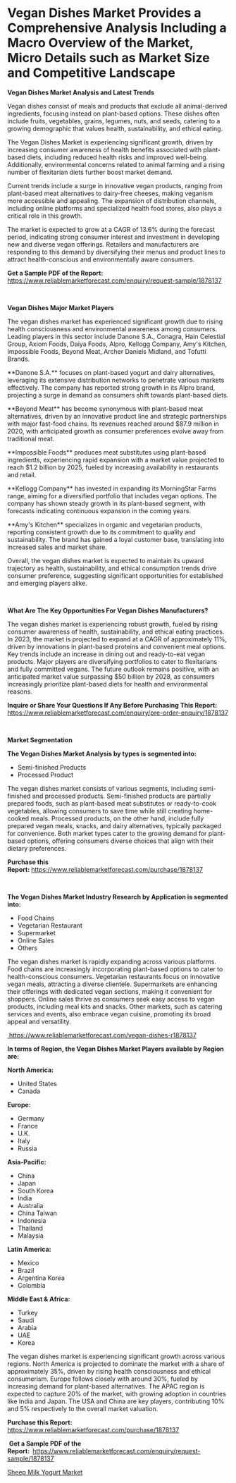 <p><h1>Vegan Dishes Market Provides a Comprehensive Analysis Including a Macro Overview of the Market, Micro Details such as Market Size and Competitive Landscape</h1></p><p><strong>Vegan Dishes Market Analysis and Latest Trends</strong></p>
<p><p>Vegan dishes consist of meals and products that exclude all animal-derived ingredients, focusing instead on plant-based options. These dishes often include fruits, vegetables, grains, legumes, nuts, and seeds, catering to a growing demographic that values health, sustainability, and ethical eating. </p><p>The Vegan Dishes Market is experiencing significant growth, driven by increasing consumer awareness of health benefits associated with plant-based diets, including reduced health risks and improved well-being. Additionally, environmental concerns related to animal farming and a rising number of flexitarian diets further boost market demand. </p><p>Current trends include a surge in innovative vegan products, ranging from plant-based meat alternatives to dairy-free cheeses, making veganism more accessible and appealing. The expansion of distribution channels, including online platforms and specialized health food stores, also plays a critical role in this growth. </p><p>The market is expected to grow at a CAGR of 13.6% during the forecast period, indicating strong consumer interest and investment in developing new and diverse vegan offerings. Retailers and manufacturers are responding to this demand by diversifying their menus and product lines to attract health-conscious and environmentally aware consumers.</p></p>
<p><strong>Get a Sample PDF of the Report:&nbsp;</strong> <a href="https://www.reliablemarketforecast.com/enquiry/request-sample/1878137?utm_campaign=3171&utm_medium=2&utm_source=Github&utm_content=ia&utm_term=07042025&utm_id=vegan-dishes">https://www.reliablemarketforecast.com/enquiry/request-sample/1878137</a></p>
<p>&nbsp;</p>
<p><strong>Vegan Dishes Major Market Players</strong></p>
<p><p>The vegan dishes market has experienced significant growth due to rising health consciousness and environmental awareness among consumers. Leading players in this sector include Danone S.A., Conagra, Hain Celestial Group, Axiom Foods, Daiya Foods, Alpro, Kellogg Company, Amy's Kitchen, Impossible Foods, Beyond Meat, Archer Daniels Midland, and Tofutti Brands.</p><p>**Danone S.A.** focuses on plant-based yogurt and dairy alternatives, leveraging its extensive distribution networks to penetrate various markets effectively. The company has reported strong growth in its Alpro brand, projecting a surge in demand as consumers shift towards plant-based diets.</p><p>**Beyond Meat** has become synonymous with plant-based meat alternatives, driven by an innovative product line and strategic partnerships with major fast-food chains. Its revenues reached around $87.9 million in 2020, with anticipated growth as consumer preferences evolve away from traditional meat.</p><p>**Impossible Foods** produces meat substitutes using plant-based ingredients, experiencing rapid expansion with a market value projected to reach $1.2 billion by 2025, fueled by increasing availability in restaurants and retail.</p><p>**Kellogg Company** has invested in expanding its MorningStar Farms range, aiming for a diversified portfolio that includes vegan options. The company has shown steady growth in its plant-based segment, with forecasts indicating continuous expansion in the coming years.</p><p>**Amy's Kitchen** specializes in organic and vegetarian products, reporting consistent growth due to its commitment to quality and sustainability. The brand has gained a loyal customer base, translating into increased sales and market share.</p><p>Overall, the vegan dishes market is expected to maintain its upward trajectory as health, sustainability, and ethical consumption trends drive consumer preference, suggesting significant opportunities for established and emerging players alike.</p></p>
<p>&nbsp;</p>
<p><strong>What Are The Key Opportunities For Vegan Dishes Manufacturers?</strong></p>
<p><p>The vegan dishes market is experiencing robust growth, fueled by rising consumer awareness of health, sustainability, and ethical eating practices. In 2023, the market is projected to expand at a CAGR of approximately 11%, driven by innovations in plant-based proteins and convenient meal options. Key trends include an increase in dining out and ready-to-eat vegan products. Major players are diversifying portfolios to cater to flexitarians and fully committed vegans. The future outlook remains positive, with an anticipated market value surpassing $50 billion by 2028, as consumers increasingly prioritize plant-based diets for health and environmental reasons.</p></p>
<p><strong>Inquire or Share Your Questions If Any Before Purchasing This Report:</strong> <a href="https://www.reliablemarketforecast.com/enquiry/pre-order-enquiry/1878137?utm_campaign=3171&utm_medium=2&utm_source=Github&utm_content=ia&utm_term=07042025&utm_id=vegan-dishes">https://www.reliablemarketforecast.com/enquiry/pre-order-enquiry/1878137</a></p>
<p>&nbsp;</p>
<p><strong>Market Segmentation</strong></p>
<p><strong>The Vegan Dishes Market Analysis by types is segmented into:</strong></p>
<p><ul><li>Semi-finished Products</li><li>Processed Product</li></ul></p>
<p><p>The vegan dishes market consists of various segments, including semi-finished and processed products. Semi-finished products are partially prepared foods, such as plant-based meat substitutes or ready-to-cook vegetables, allowing consumers to save time while still creating home-cooked meals. Processed products, on the other hand, include fully prepared vegan meals, snacks, and dairy alternatives, typically packaged for convenience. Both market types cater to the growing demand for plant-based options, offering consumers diverse choices that align with their dietary preferences.</p></p>
<p><strong>Purchase this Report:&nbsp;</strong><a href="https://www.reliablemarketforecast.com/purchase/1878137?utm_campaign=3171&utm_medium=2&utm_source=Github&utm_content=ia&utm_term=07042025&utm_id=vegan-dishes">https://www.reliablemarketforecast.com/purchase/1878137</a></p>
<p>&nbsp;</p>
<p><strong>The Vegan Dishes Market Industry Research by Application is segmented into:</strong></p>
<p><ul><li>Food Chains</li><li>Vegetarian Restaurant</li><li>Supermarket</li><li>Online Sales</li><li>Others</li></ul></p>
<p><p>The vegan dishes market is rapidly expanding across various platforms. Food chains are increasingly incorporating plant-based options to cater to health-conscious consumers. Vegetarian restaurants focus on innovative vegan meals, attracting a diverse clientele. Supermarkets are enhancing their offerings with dedicated vegan sections, making it convenient for shoppers. Online sales thrive as consumers seek easy access to vegan products, including meal kits and snacks. Other markets, such as catering services and events, also embrace vegan cuisine, promoting its broad appeal and versatility.</p></p>
<p><a href="https://www.reliablemarketforecast.com/vegan-dishes-r1878137?utm_campaign=3171&utm_medium=2&utm_source=Github&utm_content=ia&utm_term=07042025&utm_id=vegan-dishes">&nbsp;https://www.reliablemarketforecast.com/vegan-dishes-r1878137</a></p>
<p><strong>In terms of Region, the Vegan Dishes Market Players available by Region are:</strong></p>
<p>
    <p> <strong> North America: </strong>
        <ul>
            <li>United States</li>
            <li>Canada</li>
        </ul>
        </p> 
    <p> <strong> Europe: </strong>
        <ul>
            <li>Germany</li>
            <li>France</li>
            <li>U.K.</li>
            <li>Italy</li>
            <li>Russia</li>
        </ul>
        </p> 
    <p> <strong> Asia-Pacific: </strong>
        <ul>
            <li>China</li>
            <li>Japan</li>
            <li>South Korea</li>
            <li>India</li>
            <li>Australia</li>
            <li>China Taiwan</li>
            <li>Indonesia</li>
            <li>Thailand</li>
            <li>Malaysia</li>
        </ul>
        </p> 
    <p> <strong> Latin America: </strong>
        <ul>
            <li>Mexico</li>
            <li>Brazil</li>
            <li>Argentina Korea</li>
            <li>Colombia</li>
        </ul>
        </p> 
    <p> <strong> Middle East & Africa: </strong>
        <ul>
            <li>Turkey</li>
            <li>Saudi</li>
            <li>Arabia</li>
            <li>UAE</li>
            <li>Korea</li>
        </ul>
    </p>
    </p>
<p><p>The vegan dishes market is experiencing significant growth across various regions. North America is projected to dominate the market with a share of approximately 35%, driven by rising health consciousness and ethical consumerism. Europe follows closely with around 30%, fueled by increasing demand for plant-based alternatives. The APAC region is expected to capture 20% of the market, with growing adoption in countries like India and Japan. The USA and China are key players, contributing 10% and 5% respectively to the overall market valuation.</p></p>
<p><strong>Purchase this Report: </strong><a href="https://www.reliablemarketforecast.com/purchase/1878137?utm_campaign=3171&utm_medium=2&utm_source=Github&utm_content=ia&utm_term=07042025&utm_id=vegan-dishes">https://www.reliablemarketforecast.com/purchase/1878137</a></p>
<p>&nbsp;<strong>Get a Sample PDF of the Report:&nbsp;&nbsp;</strong><a href="https://www.reliablemarketforecast.com/enquiry/request-sample/1878137?utm_campaign=3171&utm_medium=2&utm_source=Github&utm_content=ia&utm_term=07042025&utm_id=vegan-dishes">https://www.reliablemarketforecast.com/enquiry/request-sample/1878137</a></p>
<p><strong></strong></p>
<p><p><a href="https://github.com/celpabembes/Market-Research-Report-List-1/blob/main/sheep-milk-yogurt-market.md?utm_campaign=3171&utm_medium=2&utm_source=Github&utm_content=ia&utm_term=07042025&utm_id=vegan-dishes">Sheep Milk Yogurt Market</a></p></p>